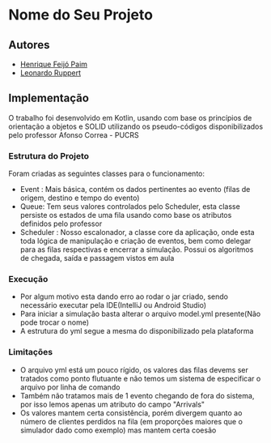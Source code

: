 # Nome do Seu Projeto

## Autores

* [Henrique Feijó Paim](https://github.com/seu-usuario-github](https://github.com/theMentatHenrique))
* [Leonardo Ruppert](https://github.com/usuario-colaborador-1](https://github.com/yazuc))

## Implementação

O trabalho foi desenvolvido em Kotlin, usando com base os princípios de orientação a objetos e SOLID
utilizando os pseudo-códigos disponibilizados pelo professor Afonso Correa - PUCRS

### Estrutura do Projeto

Foram criadas as seguintes classes para o funcionamento:
* Event : Mais básica, contém os dados pertinentes ao evento (filas de origem, destino e tempo do evento)
* Queue: Tem seus valores controlados pelo Scheduler, esta classe persiste os estados de uma fila usando como base os atributos definidos pelo professor
* Scheduler : Nosso escalonador, a classe core da aplicação, onde esta toda lógica de manipulação e criação de eventos, bem como delegar para as filas respectivas e
  encerrar a simulação. Possui os algoritmos de chegada, saída e passagem vistos em aula

### Execução
* Por algum motivo esta dando erro ao rodar o jar criado, sendo necessário executar pela IDE(IntelliJ ou Android Studio)
* Para iniciar a simulação basta alterar o arquivo model.yml presente(Não pode trocar o nome)
* A estrutura do yml segue a mesma do disponibilizado pela plataforma

### Limitações
* O arquivo yml está um pouco rígido, os valores das filas devems ser tratados como ponto flutuante e não temos um sistema de especificar o arquivo por linha de comando
* Também não tratamos mais de 1 evento chegando de fora do sistema, por isso lemos apenas um atributo do campo "Arrivals"
* Os valores mantem certa consistência, porém divergem quanto ao número de clientes perdidos na fila (em proporções maiores que o simulador dado como exemplo) mas mantem certa coesão



